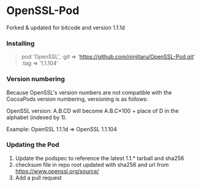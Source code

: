 OpenSSL-Pod
===========
Forked & updated for bitcode and version 1.1.1d

### Installing

>pod 'OpenSSL', :git => 'https://github.com/ninjitaru/OpenSSL-Pod.git' :tag => '1.1.104' 

### Version numbering 

Because OpenSSL's version numbers are not compatible with the CocoaPods version numbering, versioning is as follows:

OpenSSL version: A.B.CD will become A.B.C*100 + place of D in the alphabet (indexed by 1).

Example: OpenSSL 1.1.1d => OpenSSL 1.1.104

### Updating the Pod

1. Update the podspec to reference the latest 1.1.* tarball and sha256
2. checksum file in repo root updated with sha256 and url from https://www.openssl.org/source/
3. Add a pull request
